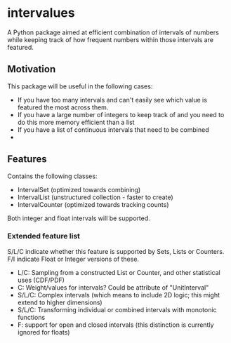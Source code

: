 # intervalues
A Python package aimed at efficient combination of intervals of numbers while keeping track of how frequent numbers
within those intervals are featured.

## Motivation
This package will be useful in the following cases:
- If you have too many intervals and can't easily see which value is featured the most across them.
- If you have a large number of integers to keep track of and you need to do this more memory efficient than a list
- If you have a list of continuous intervals that need to be combined
- 

## Features
Contains the following classes:
- IntervalSet (optimized towards combining)
- IntervalList (unstructured collection - faster to create)
- IntervalCounter (optimized towards tracking counts)

Both integer and float intervals will be supported.

### Extended feature list
S/L/C indicate whether this feature is supported by Sets, Lists or Counters. F/I indicate Float or Integer versions of 
these.
- L/C: Sampling from a constructed List or Counter, and other statistical uses (CDF/PDF)
- C: Weight/values for intervals? Could be attribute of "UnitInterval"
- S/L/C: Complex intervals (which means to include 2D logic; this might extend to higher dimensions)
- S/L/C: Transforming individual or combined intervals with monotonic functions
- F: support for open and closed intervals (this distinction is currently ignored for floats)

